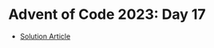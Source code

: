 # Advent of Code 2023: Day 17

- [Solution Article](https://open.substack.com/pub/simontoth/p/daily-bite-of-c-advent-of-code-day-35f?r=1g4l8a&utm_campaign=post&utm_medium=web)